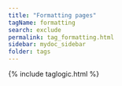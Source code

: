 ```yaml
---
title: "Formatting pages"
tagName: formatting
search: exclude
permalink: tag_formatting.html
sidebar: mydoc_sidebar
folder: tags
---
```

{% include taglogic.html %}

